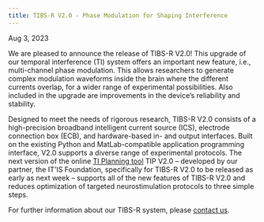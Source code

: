 ```yaml
---
title: TIBS-R V2.0 - Phase Modulation for Shaping Interference
---
```


Aug 3, 2023

We are pleased to announce the release of TIBS-R V2.0! This upgrade of our temporal interference (TI) system offers an important new feature, i.e., multi-channel phase modulation. This allows researchers to generate complex modulation waveforms inside the brain where the different currents overlap, for a wider range of experimental possibilities. Also included in the upgrade are improvements in the device’s reliability and stability.

Designed to meet the needs of rigorous research, TIBS-R V2.0 consists of a high-precision broadband intelligent current source (ICS), electrode connection box (ECB), and hardware-based in- and output interfaces. Built on the existing Python and MatLab-compatible application programming interface, V2.0 supports a diverse range of experimental protocols. The next version of the online [TI Planning tool](https://itis.swiss/tools-and-systems/ti-planning/) TIP V2.0 – developed by our partner, the IT'IS Foundation, specifically for TIBS-R V2.0 to be released as early as next week – supports all of the new features of TIBS-R V2.0 and reduces optimization of targeted neurostimulation protocols to three simple steps.

For further information about our TIBS-R system, please [contact us](mailto:eap@temporalinterference.com).
